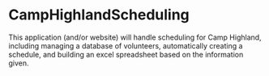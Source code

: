 # CampHighlandScheduling
This application (and/or website) will handle scheduling for Camp Highland, including managing a database of volunteers, automatically creating a schedule, and building an excel spreadsheet based on the information given.
